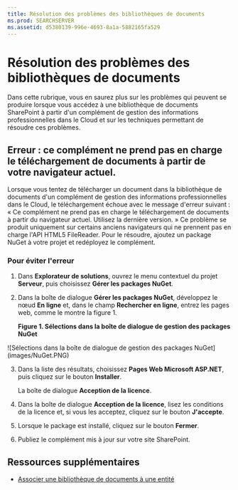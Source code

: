 ```yaml
---
title: Résolution des problèmes des bibliothèques de documents
ms.prod: SEARCHSERVER
ms.assetid: d5380139-996e-4693-8a1a-5882165fa529
---
```



# Résolution des problèmes des bibliothèques de documents
Dans cette rubrique, vous en saurez plus sur les problèmes qui peuvent se produire lorsque vous accédez à une bibliothèque de documents SharePoint à partir d'un complément de gestion des informations professionnelles dans le Cloud et sur les techniques permettant de résoudre ces problèmes.

  
    
    


## Erreur : ce complément ne prend pas en charge le téléchargement de documents à partir de votre navigateur actuel.

Lorsque vous tentez de télécharger un document dans la bibliothèque de documents d'un complément de gestion des informations professionnelles dans le Cloud, le téléchargement échoue avec le message d'erreur suivant : « Ce complément ne prend pas en charge le téléchargement de documents à partir du navigateur actuel. Utilisez la dernière version. » Ce problème se produit uniquement sur certains anciens navigateurs qui ne prennent pas en charge l'API HTML5 FileReader. Pour le résoudre, ajoutez un package NuGet à votre projet et redéployez le complément.
  
    
    

### Pour éviter l'erreur


1. Dans **Explorateur de solutions**, ouvrez le menu contextuel du projet **Serveur**, puis choisissez **Gérer les packages NuGet**.
    
  
2. Dans la boîte de dialogue **Gérer les packages NuGet**, développez le nœud **En ligne** et, dans le champ **Rechercher en ligne**, entrez les pages web, comme le montre la figure 1.
    
   **Figure 1. Sélections dans la boîte de dialogue de gestion des packages NuGet**

  

!\[Sélections dans la boîte de dialogue de gestion des packages NuGet](images/NuGet.PNG)
  

  

  
3. Dans la liste des résultats, choisissez **Pages Web Microsoft ASP.NET**, puis cliquez sur le bouton **Installer**.
    
    La boîte de dialogue **Acception de la licence**.
    
  
4. Dans la boîte de dialogue **Acception de la licence**, lisez les conditions de la licence et, si vous les acceptez, cliquez sur le bouton **J'accepte**.
    
  
5. Lorsque le package est installé, cliquez sur le bouton **Fermer**.
    
  
6. Publiez le complément mis à jour sur votre site SharePoint.
    
  

## Ressources supplémentaires
<a name="bk_addresources"> </a>


-  [Associer une bibliothèque de documents à une entité](associate-a-document-library-with-an-entity.md)
    
  

